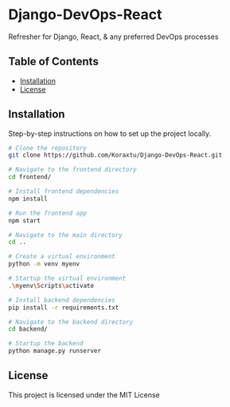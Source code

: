 # Django-DevOps-React

Refresher for Django, React, & any preferred DevOps processes

## Table of Contents

- [Installation](#installation)
- [License](#license)

## Installation

Step-by-step instructions on how to set up the project locally.

```bash
# Clone the repository
git clone https://github.com/Koraxtu/Django-DevOps-React.git

# Navigate to the frontend directory
cd frontend/

# Install frontend dependencies
npm install

# Run the frontend app
npm start

# Navigate to the main directory
cd ..

# Create a virtual environment
python -m venv myenv

# Startup the virtual environment
.\myenv\Scripts\activate

# Install backend dependencies
pip install -r requirements.txt

# Navigate to the backend directory
cd backend/

# Startup the backend
python manage.py runserver
```

## License

This project is licensed under the MIT License
